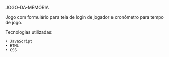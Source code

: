 JOGO-DA-MEMÓRIA

Jogo com formulário para tela de login de jogador e cronômetro para tempo de jogo.


Tecnologias utilizadas:

    • JavaScript
    • HTML
    • CSS
